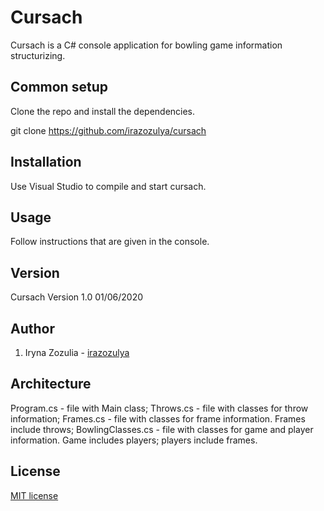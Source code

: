 # Cursach

Cursach is a C\# console application for bowling game information structurizing.

## Common setup

Clone the repo and install the dependencies.

git clone https://github.com/irazozulya/cursach


## Installation

Use Visual Studio to compile and start cursach.


## Usage

Follow instructions that are given in the console.


## Version

Cursach Version 1.0 01/06/2020

## Author

  1. Iryna Zozulia - [irazozulya](https://github.com/irazozulya)


## Architecture

Program.cs - file with Main class;
Throws.cs - file with classes for throw information;
Frames.cs - file with classes for frame information. Frames include throws;
BowlingClasses.cs - file with classes for game and player information. Game includes players; players include frames.

## License

[MIT license](https://choosealicense.com/licenses/mit/)

